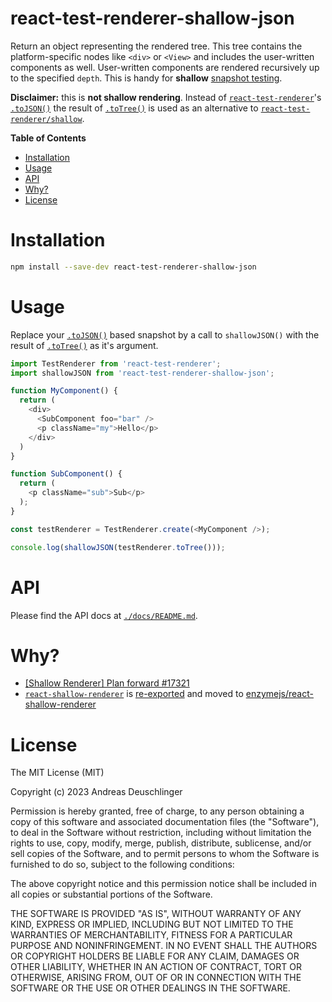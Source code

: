 # react-test-renderer-shallow-json

Return an object representing the rendered tree.
This tree contains the platform-specific nodes like `<div>` or `<View>` and includes the user-written components as well.
User-written components are rendered recursively up to the specified `depth`.
This is handy for **shallow** [snapshot testing](https://facebook.github.io/jest/docs/en/snapshot-testing.html#snapshot-testing-with-jest).

**Disclaimer:** this is **not shallow rendering**.
Instead of [`react-test-renderer`](https://legacy.reactjs.org/docs/test-renderer.html)'s [`.toJSON()`](https://legacy.reactjs.org/docs/test-renderer.html#testrenderertojson) the result of [`.toTree()`](https://legacy.reactjs.org/docs/test-renderer.html#testrenderertotree) is used as an alternative to [`react-test-renderer/shallow`](https://legacy.reactjs.org/docs/shallow-renderer.html).

<!-- START doctoc generated TOC please keep comment here to allow auto update -->
<!-- DON'T EDIT THIS SECTION, INSTEAD RE-RUN doctoc TO UPDATE -->
**Table of Contents**

- [Installation](#installation)
- [Usage](#usage)
- [API](#api)
- [Why?](#why)
- [License](#license)

<!-- END doctoc generated TOC please keep comment here to allow auto update -->

# Installation

```sh
npm install --save-dev react-test-renderer-shallow-json
```

# Usage

Replace your [`.toJSON()`](https://legacy.reactjs.org/docs/test-renderer.html#testrenderertojson) based snapshot by a call to `shallowJSON()` with the result of [`.toTree()`](https://legacy.reactjs.org/docs/test-renderer.html#testrenderertotree) as it's argument.

```js
import TestRenderer from 'react-test-renderer';
import shallowJSON from 'react-test-renderer-shallow-json';

function MyComponent() {
  return (
    <div>
      <SubComponent foo="bar" />
      <p className="my">Hello</p>
    </div>
  )
}

function SubComponent() {
  return (
    <p className="sub">Sub</p>
  );
}

const testRenderer = TestRenderer.create(<MyComponent />);

console.log(shallowJSON(testRenderer.toTree()));
```

# API

Please find the API docs at [`./docs/README.md`](./docs/README.md).

# Why?

- [[Shallow Renderer] Plan forward #17321](https://github.com/facebook/react/issues/17321)
- [`react-shallow-renderer`](https://www.npmjs.com/package/react-shallow-renderer) is [re-exported]([react-shallow-renderer](https://github.com/facebook/react/blob/c826dc50de288758a0b783b2fd37b40a3b512fc4/packages/react-test-renderer/shallow.js#L10)) and moved to [enzymejs/react-shallow-renderer](https://github.com/enzymejs/react-shallow-renderer)

# License

The MIT License (MIT)

Copyright (c) 2023 Andreas Deuschlinger

Permission is hereby granted, free of charge, to any person obtaining a copy of this software and associated documentation files (the "Software"), to deal in the Software without restriction, including without limitation the rights to use, copy, modify, merge, publish, distribute, sublicense, and/or sell copies of the Software, and to permit persons to whom the Software is furnished to do so, subject to the following conditions:

The above copyright notice and this permission notice shall be included in all copies or substantial portions of the Software.

THE SOFTWARE IS PROVIDED "AS IS", WITHOUT WARRANTY OF ANY KIND, EXPRESS OR IMPLIED, INCLUDING BUT NOT LIMITED TO THE WARRANTIES OF MERCHANTABILITY, FITNESS FOR A PARTICULAR PURPOSE AND NONINFRINGEMENT. IN NO EVENT SHALL THE AUTHORS OR COPYRIGHT HOLDERS BE LIABLE FOR ANY CLAIM, DAMAGES OR OTHER LIABILITY, WHETHER IN AN ACTION OF CONTRACT, TORT OR OTHERWISE, ARISING FROM, OUT OF OR IN CONNECTION WITH THE SOFTWARE OR THE USE OR OTHER DEALINGS IN THE SOFTWARE.

